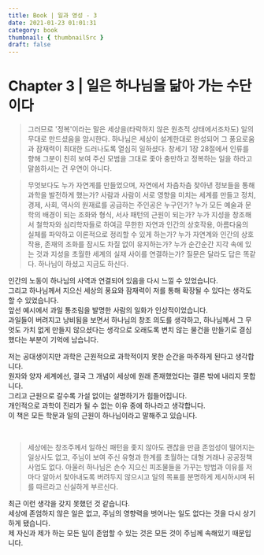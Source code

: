 ```yaml
---
title: Book | 일과 영성 - 3
date: 2021-01-23 01:01:31
category: book
thumbnail: { thumbnailSrc }
draft: false
---
```


# Chapter 3 | 일은 하나님을 닮아 가는 수단이다

> 그러므로 '정복'이라는 말은 세상을(타락하지 않은 원초적 상태에서조차도) 일의 무대로 만드셨음을 암시한다. 하나님은 세상이 설계한대로 완성되어 그 풍요로움과 잠재력이 최대한 드러나도록 열심히 일하셨다. 창세기 1장 28절에서 인류를 향해 그분이 친히 보여 주신 모범을 그대로 좇아 충만하고 정복하는 일을 하라고 말씀하시는 건 우연이 아니다.

> 무엇보다도 누가 자연계를 만들었으며, 자연에서 차츰차츰 찾아낸 정보들을 통해 과학을 발전하게 했는가? 사람과 사람이 서로 영향을 미치는 세계를 만들고 정치, 경제, 사회, 역사의 원재료를 공급하는 주인공은 누구인가? 누가 모든 예술과 문학의 배경이 되는 조화와 형식, 서사 패턴의 근원이 되는가? 누가 지성을 창조해서 철학자와 심리학자들로 하여금 무한한 자연과 인간의 상호작용, 아름다움의 실체를 파악하고 이론적으로 정리할 수 있게 하는가? 누가 자연계와 인간의 상호작용, 존재의 조화를 잠시도 차질 없이 유지하는가? 누가 순간순간 지각 속에 있는 것과 지성을 초월한 세계의 실재 사이를 연결하는가? 질문은 달라도 답은 똑같다. 하나님이 하셨고 지금도 하신다.

인간의 노동이 하나님의 사역과 연결되어 있음을 다시 느낄 수 있었습니다.<br>
그리고 하나님께서 지으신 세상의 풍요와 잠재력이 저를 통해 확장될 수 있다는 생각도 할 수 있었습니다.<br>
앞선 예시에서 과일 통조림을 발명한 사람의 일화가 인상적이었습니다.<br>
과일들이 버려지고 낭비됨을 보면서 하나님의 창조 의도를 생각하고, 하나님께서 그 무엇도 가치 없게 만들지 않으셨다는 생각으로 오래도록 변치 않는 물건을 만들기로 결심했다는 부분이 기억에 남습니다.<br>

저는 공대생이지만 과학은 근원적으로 과학적이지 못한 순간을 마주하게 된다고 생각합니다.<br>
원자와 양자 세계에선, 결국 그 개념이 세상에 원래 존재했었다는 결론 밖에 내리지 못합니다.<br>
그리고 근원으로 갈수록 가설 없이는 설명하기가 힘들어집니다.<br>
개인적으로 과학이 진리가 될 수 없는 이유 중에 하나라고 생각합니다.<br>
이 책은 모든 학문과 일의 근원이 하나님이라고 말해주고 있습니다.

<br>

> 세상에는 창조주께서 일하신 패턴을 좇지 않아도 괜찮을 만큼 존엄성이 떨어지는 일상사도 없고, 주님이 보여 주신 유형과 한계를 초월하는 대형 거래나 공공정책 사업도 없다. 아울러 하나님은 손수 지으신 피조물들을 가꾸는 방법과 이유를 저마다 알아서 찾아내도록 버려두지 않으시고 일의 목표를 분명하게 제시하시며 뒤를 따르라고 신실하게 부르신다.

최근 이런 생각을 갖지 못했던 것 같습니다.<br>
세상에 존엄하지 않은 일은 없고, 주님의 영향력을 벗어나는 일도 없다는 것을 다시 상기하게 됐습니다.<br>
제 자신과 제가 하는 모든 일이 존엄할 수 있는 것은 모든 것이 주님께 속해있기 때문입니다.
